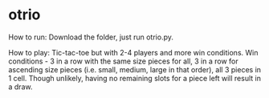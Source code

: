 # otrio
How to run:
Download the folder, just run otrio.py.

How to play:
Tic-tac-toe but with 2-4 players and more win conditions. 
Win conditions - 3 in a row with the same size pieces for all, 3 in a row for ascending size pieces (i.e. small, medium, large in that order), 
  all 3 pieces in 1 cell. 
Though unlikely, having no remaining slots for a piece left will result in a draw.
